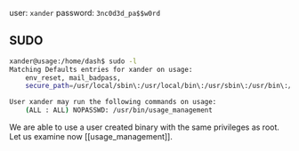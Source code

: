 user: `xander`
password: `3nc0d3d_pa$$w0rd`

## SUDO 

```bash
xander@usage:/home/dash$ sudo -l 
Matching Defaults entries for xander on usage:
    env_reset, mail_badpass,
    secure_path=/usr/local/sbin\:/usr/local/bin\:/usr/sbin\:/usr/bin\:/sbin\:/bin\:/snap/bin, use_pty

User xander may run the following commands on usage:
    (ALL : ALL) NOPASSWD: /usr/bin/usage_management
```

We are able to use a user created binary with the same privileges as root. Let us examine now [[usage_management]].
